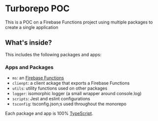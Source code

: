 # Turborepo POC

This is a POC on a Firebase Functions project using multiple packages to create a single application

## What's inside?

This includes the following packages and apps:

### Apps and Packages

- `ms`: an [Firebase Functions](https://firebase.google.com/docs/functions)
- `clienpt`: a client ackage that exports a Firebase Functions
- `utils`: utility functions used on other packages
- `logger`: isomorphic logger (a small wrapper around console.log)
- `scripts`: Jest and eslint configurations
- `tsconfig`: tsconfig.json;s used throughout the monorepo

Each package and app is 100% [TypeScript](https://www.typescriptlang.org/).
